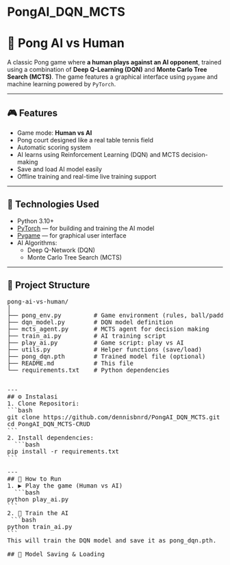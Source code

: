# PongAI_DQN_MCTS

# 🏓 Pong AI vs Human

A classic Pong game where **a human plays against an AI opponent**, trained using a combination of **Deep Q-Learning (DQN)** and **Monte Carlo Tree Search (MCTS)**. The game features a graphical interface using `pygame` and machine learning powered by `PyTorch`.

---

## 🎮 Features

- Game mode: **Human vs AI**
- Pong court designed like a real table tennis field
- Automatic scoring system
- AI learns using Reinforcement Learning (DQN) and MCTS decision-making
- Save and load AI model easily
- Offline training and real-time live training support

---

## 🧠 Technologies Used

- Python 3.10+
- [PyTorch](https://pytorch.org/) — for building and training the AI model
- [Pygame](https://www.pygame.org/) — for graphical user interface
- AI Algorithms:
  - Deep Q-Network (DQN)
  - Monte Carlo Tree Search (MCTS)

---

## 📁 Project Structure
<pre>
pong-ai-vs-human/
│
├── pong_env.py         # Game environment (rules, ball/paddle movement)
├── dqn_model.py        # DQN model definition
├── mcts_agent.py       # MCTS agent for decision making
├── train_ai.py         # AI training script
├── play_ai.py          # Game script: play vs AI
├── utils.py            # Helper functions (save/load)
├── pong_dqn.pth        # Trained model file (optional)
├── README.md           # This file
└── requirements.txt    # Python dependencies
<pre>

---
## ⚙️ Instalasi
1. Clone Repositori:
```bash
git clone https://github.com/dennisbnrd/PongAI_DQN_MCTS.git
cd PongAI_DQN_MCTS-CRUD
```
2. Install dependencies:
  ```bash
pip install -r requirements.txt
```

---
## 🚀 How to Run
1. ▶️ Play the game (Human vs AI)
  ```bash
python play_ai.py
```
2. 🧠 Train the AI
 ```bash
python train_ai.py
```  
This will train the DQN model and save it as pong_dqn.pth.

## 💾 Model Saving & Loading  
  

  
